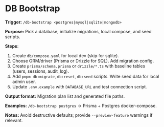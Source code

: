 # DB Bootstrap

**Trigger:** `/db-bootstrap <postgres|mysql|sqlite|mongodb>`

**Purpose:** Pick a database, initialize migrations, local compose, and seed scripts.

**Steps:**
1. Create `db/compose.yaml` for local dev (skip for sqlite).
2. Choose ORM/driver (Prisma or Drizzle for SQL). Add migration config.
3. Create `prisma/schema.prisma` or `drizzle/*.ts` with baseline tables (users, sessions, audit_log).
4. Add `pnpm db:migrate`, `db:reset`, `db:seed` scripts. Write seed data for local admin user.
5. Update `.env.example` with `DATABASE_URL` and test connection script.

**Output format:** Migration plan list and generated file paths.

**Examples:** `/db-bootstrap postgres` → Prisma + Postgres docker-compose.

**Notes:** Avoid destructive defaults; provide `--preview-feature` warnings if relevant.

